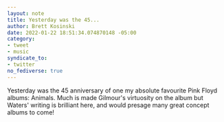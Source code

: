 ```yaml
---
layout: note
title: Yesterday was the 45...
author: Brett Kosinski
date: 2022-01-22 18:51:34.074870148 -05:00
category:
- tweet
- music
syndicate_to:
- twitter
no_fediverse: true
---
```

Yesterday was the 45 anniversary of one my absolute favourite Pink Floyd albums: Animals. Much is made Gilmour's virtuosity on the album but Waters' writing is brilliant here, and would presage many great concept albums to come!
